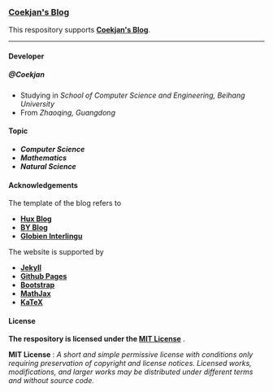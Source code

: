 ### [Coekjan's Blog](https://coekjan.github.io)

This respository supports **[Coekjan's Blog](https://coekjan.github.io)**.

---

#### Developer

##### @Coekjan
* Studying in *School of Computer Science and Engineering, Beihang University*
* From *Zhaoqing, Guangdong*

#### Topic

* ***Computer Science***
* ***Mathematics***
* ***Natural Science***

#### Acknowledgements

The template of the blog refers to

* **[Hux Blog](https://github.com/Huxpro/huxpro.github.io)**
* **[BY Blog](https://github.com/qiubaiying/qiubaiying.github.io)**
* **[Globien Interlingu](https://github.com/globien/globien.github.io)**

The website is supported by
* **[Jekyll](https://jekyllrb.com/)**
* **[Github Pages](https://pages.github.com/)**
* **[Bootstrap](https://getbootstrap.com/)**
* **[MathJax](https://www.mathjax.org/)**
* **[KaTeX](https://katex.org/)**

#### License

**The respository is licensed under the [MIT License](https://github.com/Coekjan/coekjan.github.io/blob/main/LICENSE)** .

**MIT License** : *A short and simple permissive license with conditions only requiring preservation of copyright and license notices. Licensed works, modifications, and larger works may be distributed under different terms and without source code.*